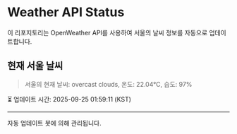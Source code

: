 
# Weather API Status

이 리포지토리는 OpenWeather API를 사용하여 서울의 날씨 정보를 자동으로 업데이트합니다.

## 현재 서울 날씨
> 서울의 현재 날씨: overcast clouds, 온도: 22.04°C, 습도: 97%

⏳ 업데이트 시간: 2025-09-25 01:59:11 (KST)

---
자동 업데이트 봇에 의해 관리됩니다.
